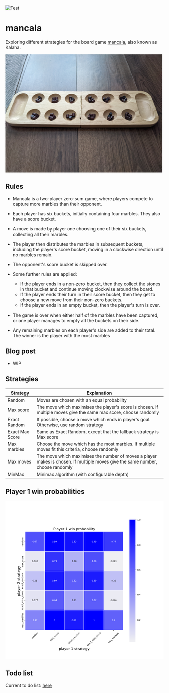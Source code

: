 ![Test](https://github.com/sdysch/mancala/actions/workflows/test.yml/badge.svg)
# mancala
Exploring different strategies for the board game [mancala](https://en.wikipedia.org/wiki/Mancala), also known as Kalaha.

<img src="figs/mancala.jpg" width="500">

## Rules
* Mancala is a two-player zero-sum game, where players compete to capture more marbles than their opponent.
* Each player has six buckets, initially containing four marbles. They also have a score bucket.
* A move is made by player one choosing one of their six buckets, collecting all their marbles.
* The player then distributes the marbles in subsequent buckets, including the player's score bucket, moving in a clockwise direction until no marbles remain.
* The opponent's score bucket is skipped over.

* Some further rules are applied:
	* If the player ends in a non-zero bucket, then they collect the stones in that bucket and continue moving clockwise around the board.
	* If the player ends their turn in their score bucket, then they get to choose a new move from their non-zero buckets.
	* If the player ends in an empty bucket, then the player's turn is over.
* The game is over when either half of the marbles have been captured, or one player manages to empty all the buckets on their side.
* Any remaining marbles on each player's side are added to their total. The winner is the player with the most marbles

## Blog post
* WIP

## Strategies

| Strategy        | Explanation                                                                                                                             |
| --------        | -----------                                                                                                                             |
| Random          | Moves are chosen with an equal probability                                                                                              |
| Max score       | The move which maximises the player's score is chosen. If multiple moves give the same max score, choose randomly                       |
| Exact Random    | If possible, choose a move which ends in player's goal. Otherwise, use random strategy                                                  |
| Exact Max Score | Same as Exact Random, except that the fallback strategy is Max score                                                                    |
| Max marbles     | Choose the move which has the most marbles. If multiple moves fit this criteria, choose randomly                                        |
| Max moves       | The move which maximises the number of moves a player makes is chosen. If multiple moves give the same number, choose randomly          |
| MinMax          | Minimax algorithm (with configurable depth)                                                                                             |



## Player 1 win probabilities
[![Player 1 win probability](plots/player_1_win_probs.png)](plots/player_1_win_probs.png)

## Todo list
Current to do list: [here](TODO.md)

